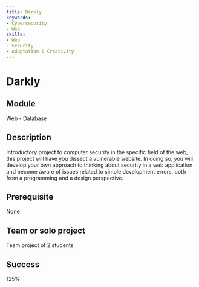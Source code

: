 ```yaml
---
title: Darkly
keywords:
- Cybersecurity
- Web
skills:
- Web
- Security
- Adaptation & Creativity
---
```


# Darkly
## Module
Web - Database
## Description
Introductory project to computer security in the specific field of the web, this project will have you dissect a vulnerable website. In doing so, you will develop your own approach to thinking about security in a web application and become aware of issues related to simple development errors, both from a programming and a design perspective. 
## Prerequisite
None
## Team or solo project
Team project of 2 students
## Success
125%
